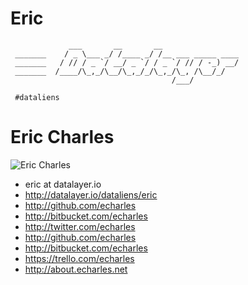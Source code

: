 # Eric

```
             ___       __       __                 
 _______    / _ \___ _/ /____ _/ /__ ___ _____ ____
 _______   / // / _ `/ __/ _ `/ / _ `/ // / -_) __/
 _______  /____/\_,_/\__/\_,_/_/\_,_/\_, /\__/_/   
                                    /___/          

 #dataliens
```

# Eric Charles

![Eric Charles](http://s.gravatar.com/avatar/4d2cff87dbe8c467a7b5962cc34c636e?s=80 "Eric Charles")

+ eric at datalayer.io
+ <http://datalayer.io/dataliens/eric>
+ <http://github.com/echarles>
+ <http://bitbucket.com/echarles>
+ <http://twitter.com/echarles>
+ <http://github.com/echarles>
+ <http://bitbucket.com/echarles>
+ <https://trello.com/echarles>
+ <http://about.echarles.net>
